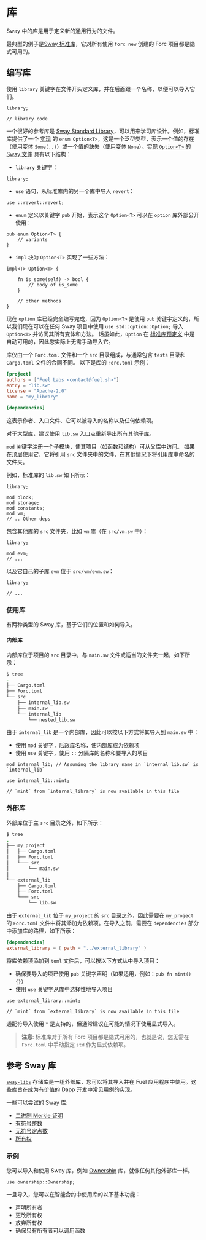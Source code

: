 # 库

<!-- 这部分应该解释什么是库 -->
<!-- library:example:start -->

Sway 中的库是用于定义新的通用行为的文件。

<!-- library:example:end -->

最典型的例子是[Sway 标准库](../introduction/standard_library.md)，它对所有使用 `forc new` 创建的 Forc 项目都是隐式可用的。

## 编写库

<!-- 这部分应该解释如何定义库 -->
<!-- def_lib:example:start -->

使用 `library` 关键字在文件开头定义库，并在后面跟一个名称，以便可以导入它们。

<!-- def_lib:example:end -->

```sway
library;

// library code
```

一个很好的参考库是 [Sway Standard Library](../introduction/standard_library.md)，可以用来学习库设计。例如，标准库提供了一个 [实现](https://github.com/FuelLabs/sway/blob/master/sway-lib-std/src/option.sw) 的 `enum Option<T>`，这是一个泛型类型，表示一个值的存在（使用变体 `Some(..)`）或一个值的缺失（使用变体 `None`）。[实现 `Option<T>` 的 Sway 文件](https://github.com/FuelLabs/sway/blob/master/sway-lib-std/src/option.sw) 具有以下结构：

- `library` 关键字：

```sway
library;
```

- `use` 语句，从标准库内的另一个库中导入 `revert`：

```sway
use ::revert::revert;
```

- `enum` 定义以关键字 `pub` 开始，表示这个 `Option<T>` 可以在 `option` 库外部公开使用：

```sway
pub enum Option<T> {
    // variants
}
```

- `impl` 块为 `Option<T>` 实现了一些方法：

```sway
impl<T> Option<T> {

    fn is_some(self) -> bool {
        // body of is_some
    }

    // other methods
}
```

现在 `option` 库已经完全编写完成，因为 `Option<T>` 是使用 `pub` 关键字定义的，所以我们现在可以在任何 Sway 项目中使用 `use std::option::Option;` 导入 `Option<T>` 并访问其所有变体和方法。 话虽如此，`Option` 在 [标准库预定义](../introduction/standard_library.md#standard-library-prelude) 中是自动可用的，因此您实际上无需手动导入它。

库仅由一个 `Forc.toml` 文件和一个 `src` 目录组成，与通常包含 `tests` 目录和 `Cargo.toml` 文件的合同不同。 以下是库的 `Forc.toml` 示例：

```toml
[project]
authors = ["Fuel Labs <contact@fuel.sh>"]
entry = "lib.sw"
license = "Apache-2.0"
name = "my_library"

[dependencies]
```

这表示作者、入口文件、它可以被导入的名称以及任何依赖项。

对于大型库，建议使用 `lib.sw` 入口点重新导出所有其他子库。

<!-- 此部分应解释 `mod` 关键字 -->
<!-- mod:example:start -->

`mod` 关键字注册一个子模块，使其项目（如函数和结构）可从父库中访问。
如果在顶层使用它，它将引用 `src` 文件夹中的文件，在其他情况下将引用库中命名的文件夹。

<!-- mod:example:end -->

例如，标准库的 `lib.sw` 如下所示：

```sway
library;

mod block;
mod storage;
mod constants;
mod vm;
// .. Other deps
```

包含其他库的 `src` 文件夹，比如 `vm` 库（在 `src/vm.sw` 中）：

```sway
library;

mod evm;
// ...
```

以及它自己的子库 `evm` 位于 `src/vm/evm.sw`：

```sway
library;

// ...
```

### 使用库

有两种类型的 Sway 库，基于它们的位置和如何导入。

#### 内部库

内部库位于项目的 `src` 目录中，与 `main.sw` 文件或适当的文件夹一起，如下所示：

```bash
$ tree
.
├── Cargo.toml
├── Forc.toml
└── src
    ├── internal_lib.sw
    ├── main.sw
    └── internal_lib
        └── nested_lib.sw
```

由于 `internal_lib` 是一个内部库，因此可以按以下方式将其导入到 `main.sw` 中：

- 使用 `mod` 关键字，后跟库名称，使内部库成为依赖项
- 使用 `use` 关键字，使用 `::` 分隔库的名称和要导入的项目

```sway
mod internal_lib; // Assuming the library name in `internal_lib.sw` is `internal_lib`

use internal_lib::mint;

// `mint` from `internal_library` is now available in this file
```

### 外部库

外部库位于主 `src` 目录之外，如下所示：

```bash
$ tree
.
├── my_project
│   ├── Cargo.toml
│   ├── Forc.toml
│   └─── src
│       └── main.sw
│
└── external_lib
    ├── Cargo.toml
    ├── Forc.toml
    └─── src
        └── lib.sw
```

由于 `external_lib` 位于 `my_project` 的 `src` 目录之外，因此需要在 `my_project` 的 `Forc.toml` 文件中将其添加为依赖项。在导入之前，需要在 `dependencies` 部分中添加库的路径，如下所示：

```toml
[dependencies]
external_library = { path = "../external_library" }
```

将库依赖项添加到 `toml` 文件后，可以按以下方式从中导入项目：

- 确保要导入的项已使用 `pub` 关键字声明（如果适用，例如：`pub fn mint() {}`）
- 使用 `use` 关键字从库中选择性地导入项目

```sway
use external_library::mint;

// `mint` from `external_library` is now available in this file
```

通配符导入使用 `*` 是支持的，但通常建议在可能的情况下使用显式导入。

> **注意**: 标准库对于所有 Forc 项目都是隐式可用的，也就是说，您无需在 `Forc.toml` 中手动指定 `std` 作为显式依赖项。

## 参考 Sway 库

[`sway-libs`](https://github.com/FuelLabs/sway-libs/) 存储库是一组外部库，您可以将其导入并在 Fuel 应用程序中使用。这些库旨在成为有价值的 Dapp 开发中常见用例的实现。

一些可以尝试的 Sway 库:

- [二进制 Merkle 证明](https://github.com/FuelLabs/sway-libs/tree/master/libs/src/merkle)
- [有符号整数](https://github.com/FuelLabs/sway-libs/tree/master/libs/src/signed_integers)
- [无符号定点数](https://github.com/FuelLabs/sway-libs/tree/master/libs/src/fixed_point)
- [所有权](https://github.com/FuelLabs/sway-libs/tree/master/libs/src/ownership)

### 示例

您可以导入和使用 Sway 库，例如 [Ownership](https://github.com/FuelLabs/sway-libs/tree/master/libs/src/ownership) 库，就像任何其他外部库一样。

```sway
use ownership::Ownership;
```

一旦导入，您可以在智能合约中使用库的以下基本功能：

- 声明所有者
- 更改所有权
- 放弃所有权
- 确保只有所有者可以调用函数

